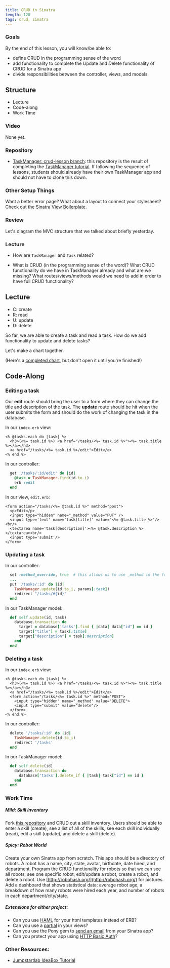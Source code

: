 ```yaml
---
title: CRUD in Sinatra
length: 120
tags: crud, sinatra
---
```


### Goals

By the end of this lesson, you will know/be able to:

* define CRUD in the programming sense of the word
* add functionality to complete the *U*pdate and *D*elete functionality of CRUD for a Sinatra app
* divide responsibilities between the controller, views, and models

## Structure

* Lecture
* Code-along
* Work Time

### Video

None yet.

### Repository

* [TaskManager: crud-lesson branch](https://github.com/turingschool-examples/task-manager/tree/crud-lesson): this repository is the result of completing the [TaskManager tutorial](https://github.com/JumpstartLab/curriculum/blob/master/source/projects/task_manager.markdown). If following the sequence of lessons, students should already have their own TaskManager app and should not have to clone this down. 

### Other Setup Things

Want a better error page? What about a layout to connect your stylesheet? Check out the [Sinatra View Boilerplate](https://github.com/turingschool/challenges/blob/master/sinatra_view_boilerplate.markdown).

### Review

Let's diagram the MVC structure that we talked about briefly yesterday. 

### Lecture

* How are `TaskManager` and `Task` related? 

* What is CRUD (in the programming sense of the word)? What CRUD functionality do we have in TaskManager already and what are we missing? What routes/views/methods would we need to add in order to have full CRUD functionality?

## Lecture

* C: create
* R: read
* U: update
* D: delete

So far, we are able to create a task and read a task. How do we add functionality to update and delete tasks? 

Let's make a chart together. 

(Here's a [completed chart](https://www.dropbox.com/s/vx3ocfsusjdrgfw/crud_in_sinatra.pdf?dl=0), but don't open it until you're finished!) 

## Code-Along

### Editing a task

Our **edit** route should bring the user to a form where they can change the title and description of the task. The **update** route should be hit when the user submits the form and should do the work of changing the task in the database. 

In our `index.erb` view:

```erb
<% @tasks.each do |task| %>
  <h3>(<%= task.id %>) <a href="/tasks/<%= task.id %>"><%= task.title %></a></h3>
  <a href="/tasks/<%= task.id %>/edit">Edit</a>
<% end %>
```

In our controller:

```ruby
  get '/tasks/:id/edit' do |id|
    @task = TaskManager.find(id.to_i)
    erb :edit
  end
```
In our view, `edit.erb`:

```erb
<form action="/tasks/<%= @task.id %>" method="post">
  <p>Edit</p>
  <input type="hidden" name="_method" value="PUT" />
  <input type='text' name='task[title]' value="<%= @task.title %>"/><br/>
  <textarea name='task[description]'><%= @task.description %></textarea><br/>
  <input type='submit'/>
</form>
```

### Updating a task

In our controller: 

```ruby
  set :method_override, true  # this allows us to use _method in the form
  ...
  put '/tasks/:id' do |id|
    TaskManager.update(id.to_i, params[:task])
    redirect "/tasks/#{id}"
  end
```

In our TaskManager model:

```ruby
  def self.update(id, task)
    database.transaction do
      target = database['tasks'].find { |data| data["id"] == id }
      target["title"] = task[:title]
      target["description"] = task[:description]
    end
  end
```

### Deleting a task

In our `index.erb` view:

```erb
<% @tasks.each do |task| %>
  <h3>(<%= task.id %>) <a href="/tasks/<%= task.id %>"><%= task.title %></a></h3>
  <a href="/tasks/<%= task.id %>/edit">Edit</a>
  <form action="/tasks/<%= task.id %>" method="POST">
    <input type="hidden" name="_method" value="DELETE">
    <input type="submit" value="delete"/>
  </form>
<% end %>
```

In our controller:

```ruby
  delete '/tasks/:id' do |id|
    TaskManager.delete(id.to_i)
    redirect '/tasks'
  end
```

In our TaskManager model:

```ruby
  def self.delete(id)
    database.transaction do
      database['tasks'].delete_if { |task| task["id"] == id }
    end
  end
```

### Work Time

##### Mild: Skill Inventory

Fork [this repository](https://github.com/turingschool-examples/skill-inventory-crud) and CRUD out a skill inventory. Users should be able to enter a skill (create), see a list of all of the skills, see each skill individually (read), edit a skill (update), and delete a skill (delete). 

##### Spicy: Robot World

Create your own Sinatra app from scratch. This app should be a directory of robots. A robot has a name, city, state, avatar, birthdate, date hired, and department. Program the CRUD functionality for robots so that we can see all robots, see one specific robot, edit/update a robot, create a robot, and delete a robot. Use [http://robohash.org/](http://robohash.org/) for pictures. Add a dashboard that shows statistical data: average robot age, a breakdown of how many robots were hired each year, and number of robots in each department/city/state.  

##### Extensions for either project:

* Can you use [HAML](http://haml.info/) for your html templates instead of ERB?
* Can you use a [partial](http://www.sinatrarb.com/faq.html#partials) in your views?
* Can you use the Pony gem to [send an email](http://www.sinatrarb.com/faq.html#email) from your Sinatra app? 
* Can you protect your app using [HTTP Basic Auth](http://www.sinatrarb.com/faq.html#auth)? 

### Other Resources:

* [Jumpstartlab IdeaBox Tutorial](http://tutorials.jumpstartlab.com/projects/idea_box.html)

